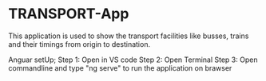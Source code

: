 # TRANSPORT-App
This application is used to show the transport facilities like busses, trains and their timings from origin to destination.

Anguar setUp;
Step 1: Open in VS code
Step 2: Open Terminal 
Step 3: Open commandline and type "ng serve" to run the application on brawser

